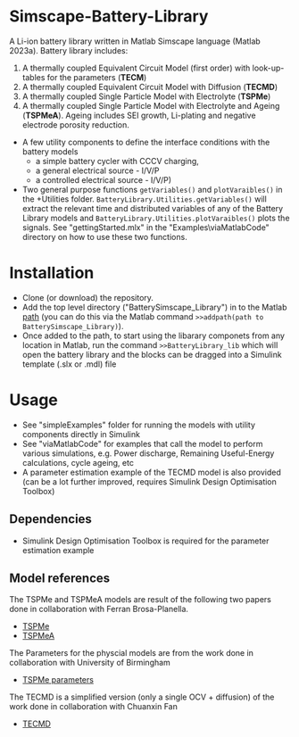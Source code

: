 # Simscape-Battery-Library
A Li-ion battery library written in Matlab Simscape language (Matlab 2023a). Battery library includes: 
1. A thermally coupled Equivalent Circuit Model (first order) with look-up-tables for the parameters (**TECM**)
2. A thermally coupled Equivalent Circuit Model with Diffusion (**TECMD**)
3. A thermally coupled Single Particle Model with Electrolyte (**TSPMe**)   
4. A thermally coupled Single Particle Model with Electrolyte and Ageing (**TSPMeA**). Ageing includes SEI growth, Li-plating and negative electrode porosity reduction. 
- A few utility components to define the interface conditions with the battery models
    - a simple battery cycler with CCCV charging, 
    - a general electrical source - I/V/P 
    - a controlled electrical source - I/V/P)
-  Two general purpose functions `getVariables()` and `plotVaraibles()` in the +Utilities folder. `BatteryLibrary.Utilities.getVariables()` will extract the relevant time and distributed variables of any of the Battery Library models and  `BatteryLibrary.Utilities.plotVaraibles()` plots the signals. See "gettingStarted.mlx" in the "Examples\viaMatlabCode" directory on how to use these two functions. 

# Installation
- Clone (or download) the repository. 
- Add the top level directory ("BatterySimscape_Library") in to the Matlab [path](https://uk.mathworks.com/help/matlab/matlab_env/add-remove-or-reorder-folders-on-the-search-path.html) (you can do this via the Matlab command `>>addpath(path to BatterySimscape_Library)`).
- Once added to the path, to start using the libarary componets from any location in Matlab, run the command `>>BatteryLibrary_lib` which will open the battery library and the blocks can be dragged into a Simulink template (.slx or .mdl) file 

# Usage
- See "simpleExamples" folder for running the models with utility components directly in Simulink
- See "viaMatlabCode" for examples that call the model to perform various simulations, e.g. Power discharge, Remaining Useful-Energy calculations, cycle ageing, etc
- A parameter estimation example of the TECMD model is also provided (can be a lot further improved, requires Simulink Design Optimisation Toolbox)

## Dependencies
- Simulink Design Optimisation Toolbox is required for the parameter estimation example

## Model references 
The TSPMe and TSPMeA models are result of the following two papers done in collaboration with Ferran Brosa-Planella. 
- [TSPMe](https://www.sciencedirect.com/science/article/pii/S0013468621008148)
- [TSPMeA](https://www.sciencedirect.com/science/article/pii/S0307904X22005959)

The Parameters for the physcial models are from the work done in collaboration with University of Birmingham
- [TSPMe parameters](https://iopscience.iop.org/article/10.1149/1945-7111/ab9050/meta)

The TECMD is a simplified version (only a single OCV + diffusion) of the work done in collaboration with Chuanxin Fan
- [TECMD](https://wrap.warwick.ac.uk/166065/1/WRAP-Data-driven-identification-of-lithium-ion-batteries-Fan-22.pdf)
